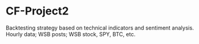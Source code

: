 # CF-Project2


Backtesting strategy based on technical indicators and sentiment analysis. Hourly data; WSB posts; WSB stock, SPY, BTC, etc.

